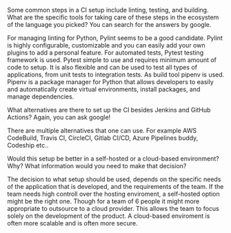
Some common steps in a CI setup include linting, testing, and building. What are the specific tools for taking care of these steps in the ecosystem of the language you picked? You can search for the answers by google.

For managing linting for Python, Pylint seems to be a good candidate.
Pylint is highly configurable, customizable and you can easily add your own plugins to add a personal feature.
For automated tests, Pytest testing framework is used. Pytest simple to use and requires minimum amount of code to setup.
It is also flexible and can be used to test all types of applications, from unit tests to integration tests.
As build tool pipenv is used. Pipenv is a package manager for Python that allows developers to easily and automatically create virtual environments, 
install packages, and manage dependencies.

What alternatives are there to set up the CI besides Jenkins and GitHub Actions? Again, you can ask google!

There are multiple alternatives that one can use. For example AWS CodeBuild, Travis CI, CircleCI, Gitlab CI/CD, Azure Pipelines
buddy, Codeship etc.. 

Would this setup be better in a self-hosted or a cloud-based environment? Why? What information would you need to make that decision?

The decision to what setup should be used, depends on the specific needs of the application that is developed, and the requirements of the team.
If the team needs high controll over the hosting enviroment, a self-hosted option might be the right one. Though for a team of 6 people it might more
appropriate to outsource to a cloud provider. This allows the team to focus solely on the development of the product. A cloud-based enviroment is often more scalable and is often more secure.
